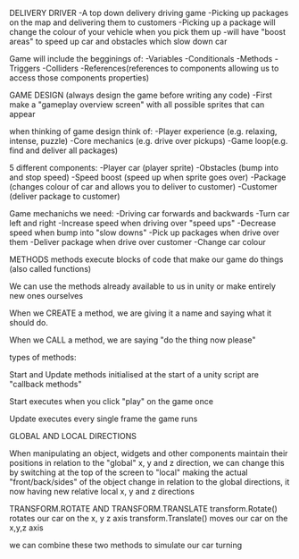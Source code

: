 DELIVERY DRIVER
-A top down delivery driving game
-Picking up packages on the map and delivering them to customers
-Picking up a package will change the colour of your vehicle when you pick them up
-will have "boost areas" to speed up car and obstacles which slow down car

Game will include the begginings of:
-Variables
-Conditionals
-Methods
-Triggers
-Colliders
-References(references to components allowing us to access those components properties)

GAME DESIGN (always design the game before writing any code)
-First make a "gameplay overview screen" with all possible sprites that can appear

when thinking of game design think of:
-Player experience (e.g. relaxing, intense, puzzle)
-Core mechanics (e.g. drive over pickups)
-Game loop(e.g. find and deliver all packages)

5 different components:
-Player car (player sprite)
-Obstacles (bump into and stop speed)
-Speed boost (speed up when sprite goes over)
-Package (changes colour of car and allows you to deliver to customer)
-Customer (deliver package to customer)

Game mechanichs we need:
-Driving car forwards and backwards
-Turn car left and right
-Increase speed when driving over "speed ups"
-Decrease speed when bump into "slow downs"
-Pick up packages when drive over them
-Deliver package when drive over customer
-Change car colour

METHODS
methods execute blocks of code that make our game do things (also called functions)

We can use the methods already available to us in unity or make entirely new ones ourselves

When we CREATE a method, we are giving it a name and saying what it should do. 

When we CALL a method, we are saying "do the thing now please"

types of methods:

Start and Update methods initialised at the start of a unity script are "callback methods"

Start executes when you click "play" on the game once

Update executes every single frame the game runs

GLOBAL AND LOCAL DIRECTIONS

When manipulating an object, widgets and other components maintain their positions in relation to the "global" x, y and z direction, we can change this by switching at the top of the screen to "local" making the actual "front/back/sides" of the object change in relation to the global directions, it now having new relative local x, y and z directions

TRANSFORM.ROTATE AND TRANSFORM.TRANSLATE
transform.Rotate() rotates our car on the x, y z axis
transform.Translate() moves our car on the x,y,z axis

we can combine these two methods to simulate our car turning
